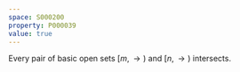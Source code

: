 ```yaml
---
space: S000200
property: P000039
value: true
---
```


Every pair of basic open sets $[m,\rightarrow)$ and $[n,\rightarrow)$
intersects.
